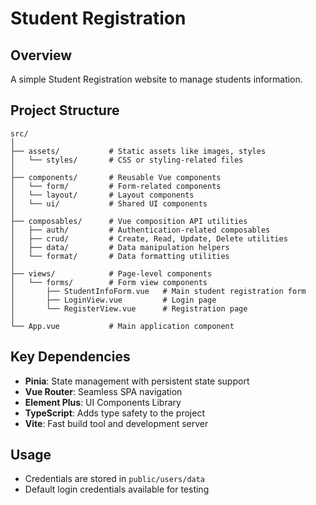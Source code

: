 # Student Registration

## Overview

A simple Student Registration website to manage students information.

## Project Structure

```
src/
│
├── assets/           # Static assets like images, styles
│   └── styles/       # CSS or styling-related files
│
├── components/       # Reusable Vue components
│   └── form/         # Form-related components
│   └── layout/       # Layout components
│   └── ui/           # Shared UI components
│
├── composables/      # Vue composition API utilities
│   ├── auth/         # Authentication-related composables
│   ├── crud/         # Create, Read, Update, Delete utilities
│   ├── data/         # Data manipulation helpers
│   └── format/       # Data formatting utilities
│
├── views/            # Page-level components
│   └── forms/        # Form view components
│       ├── StudentInfoForm.vue   # Main student registration form
│       ├── LoginView.vue         # Login page
│       └── RegisterView.vue      # Registration page
│
└── App.vue           # Main application component
```

## Key Dependencies

- **Pinia**: State management with persistent state support
- **Vue Router**: Seamless SPA navigation
- **Element Plus**: UI Components Library
- **TypeScript**: Adds type safety to the project
- **Vite**: Fast build tool and development server

## Usage

- Credentials are stored in `public/users/data`
- Default login credentials available for testing
